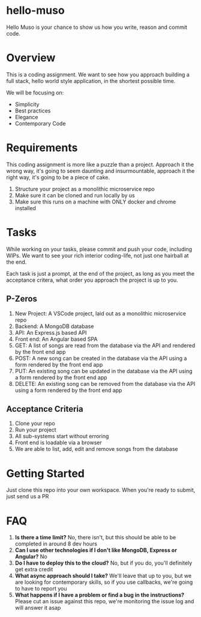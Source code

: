 # hello-muso

Hello Muso is your chance to show us how you write, reason and commit code.

# Overview

This is a coding assignment. We want to see how you approach building a full stack, hello world style application, in the shortest possible time.

We will be focusing on:

* Simplicity
* Best practices
* Elegance
* Contemporary Code

# Requirements

This coding assignment is more like a puzzle than a project. Approach it the wrong way, it's going to seem daunting and insurmountable, approach it the right way, it's going to be a piece of cake. 

1. Structure your project as a monolithic microservice repo
2. Make sure it can be cloned and run locally by us
3. Make sure this runs on a machine with ONLY docker and chrome installed

# Tasks

While working on your tasks, please commit and push your code, including WIPs. We want to see your rich interior coding-life, not just one hairball at the end. 

Each task is just a prompt, at the end of the project, as long as you meet the acceptance critera, what order you approach the project is up to you.

## P-Zeros

1. New Project: A VSCode project, laid out as a monolithic microservice repo
2. Backend: A MongoDB database
3. API: An Express.js based API
4. Front end: An Angular based SPA
5. GET: A list of songs are read from the database via the API and rendered by the front end app
6. POST: A new song can be created in the database via the API using a form rendered by the front end app
7. PUT: An existing song can be updated in the database via the API using a form rendered by the front end app
8. DELETE: An existing song can be removed from the database via the API using a form rendered by the front end app

## Acceptance Criteria

1. Clone your repo
2. Run your project
3. All sub-systems start without erroring
4. Front end is loadable via a browser
5. We are able to list, add, edit and remove songs from the database

# Getting Started

Just clone this repo into your own workspace. When you're ready to submit, just send us a PR

# FAQ

1. **Is there a time limit?** No, there isn't, but this should be able to be completed in around 8 dev hours
2. **Can I use other technologies if I don't like MongoDB, Express or Angular?** No
3. **Do I have to deploy this to the cloud?** No, but if you do, you'll definitely get extra credit
4. **What async approach should I take?** We'll leave that up to you, but we are looking for contemporary skills, so if you use callbacks, we're going to have to report you
5. **What happens if I have a problem or find a bug in the instructions?** Please cut an issue against this repo, we're monitoring the issue log and will answer it asap
